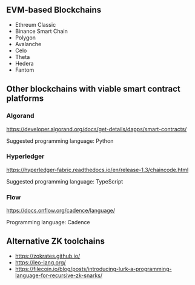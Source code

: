 ## EVM-based Blockchains

* Ethreum Classic
* Binance Smart Chain
* Polygon
* Avalanche
* Celo
* Theta
* Hedera
* Fantom

## Other blockchains with viable smart contract platforms

### Algorand

https://developer.algorand.org/docs/get-details/dapps/smart-contracts/

Suggested programming language: Python

### Hyperledger

https://hyperledger-fabric.readthedocs.io/en/release-1.3/chaincode.html

Suggested programming language: TypeScript

### Flow

https://docs.onflow.org/cadence/language/

Programming language: Cadence

## Alternative ZK toolchains

* https://zokrates.github.io/
* https://leo-lang.org/
* https://filecoin.io/blog/posts/introducing-lurk-a-programming-language-for-recursive-zk-snarks/
